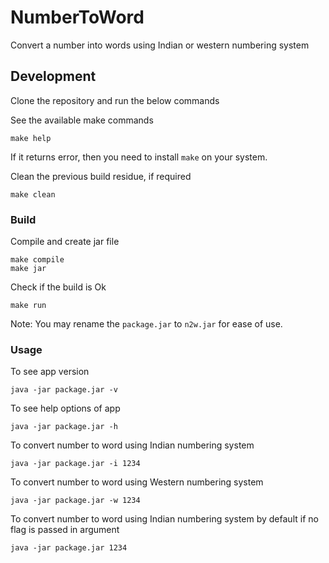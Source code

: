 # NumberToWord
Convert a number into words using Indian or western numbering system

## Development
Clone the repository and run the below commands

See the available make commands
```
make help
```
If it returns error, then you need to install `make` on your system.

Clean the previous build residue, if required
```
make clean
```

### Build
Compile and create jar file
```
make compile
make jar
```

Check if the build is Ok
```
make run
```

Note: You may rename the `package.jar` to `n2w.jar` for ease of use.

### Usage
To see app version
```
java -jar package.jar -v
```

To see help options of app
```
java -jar package.jar -h
```

To convert number to word using Indian numbering system
```
java -jar package.jar -i 1234
```

To convert number to word using Western numbering system
```
java -jar package.jar -w 1234
```

To convert number to word using Indian numbering system by default if no flag is passed in argument 
```
java -jar package.jar 1234
```